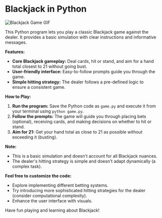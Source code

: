 # Blackjack in Python

![Blackjack Game GIF](./blackjack.gif)


This Python program lets you play a classic Blackjack game against the dealer. It provides a basic simulation with clear instructions and informative messages.

**Features:**

- **Core Blackjack gameplay:** Deal cards, hit or stand, and aim for a hand total closest to 21 without going bust.
- **User-friendly interface:** Easy-to-follow prompts guide you through the game.
- **Simple hitting strategy:** The dealer follows a pre-defined logic to ensure a consistent game.

**How to Play:**

1. **Run the program:** Save the Python code as `game.py` and execute it from your terminal using `python game.py`.
2. **Follow the prompts:** The game will guide you through placing bets (optional), receiving cards, and making decisions on whether to hit or stand.
3. **Aim for 21:** Get your hand total as close to 21 as possible without exceeding it (busting).

**Note:**

- This is a basic simulation and doesn't account for all Blackjack nuances.
- The dealer's hitting strategy is simple and doesn't adapt dynamically (a complex task).

**Feel free to customize the code:**

- Explore implementing different betting systems.
- Try introducing more sophisticated hitting strategies for the dealer (consider computational complexity).
- Enhance the user interface with visuals.

Have fun playing and learning about Blackjack!
